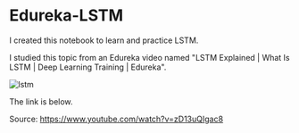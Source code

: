 # Edureka-LSTM

I created this notebook to learn and practice LSTM. 

I studied this topic from an Edureka video named "LSTM Explained | What Is LSTM | Deep Learning Training | Edureka". 

![lstm](https://user-images.githubusercontent.com/34620400/122380113-35c01680-cf70-11eb-8085-1c8a3c256e98.png)


The link is below.

Source: https://www.youtube.com/watch?v=zD13uQIgac8
